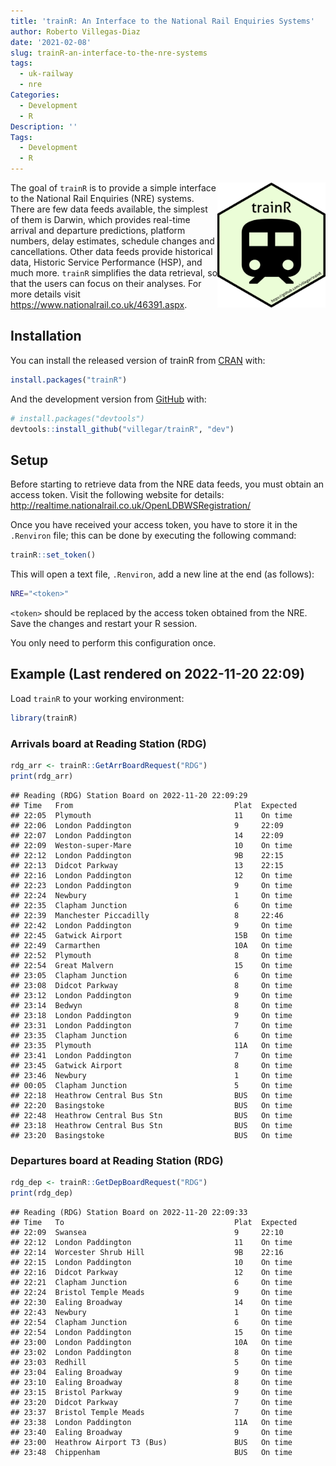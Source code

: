 ```yaml
---
title: 'trainR: An Interface to the National Rail Enquiries Systems'
author: Roberto Villegas-Diaz
date: '2021-02-08'
slug: trainR-an-interface-to-the-nre-systems
tags:
  - uk-railway
  - nre
Categories:
  - Development
  - R
Description: ''
Tags:
  - Development
  - R
---
```


<img src="https://raw.githubusercontent.com/villegar/trainR/main/inst/images/logo.png" alt="logo" align="right" height=200px/>

The goal of `trainR` is to provide a simple interface to the 
National Rail Enquiries (NRE) systems. There are few data feeds 
available, the simplest of them is Darwin, which provides real-time 
arrival and departure predictions, platform numbers, delay estimates, 
schedule changes and cancellations. Other data feeds provide historical 
data, Historic Service Performance (HSP), and much more. `trainR` 
simplifies the data retrieval, so that the users can focus on their 
analyses. For more details visit 
https://www.nationalrail.co.uk/46391.aspx.

## Installation

You can install the released version of trainR from [CRAN](https://CRAN.R-project.org) with:

``` r
install.packages("trainR")
```

And the development version from [GitHub](https://github.com/) with:

``` r
# install.packages("devtools")
devtools::install_github("villegar/trainR", "dev")
```

## Setup
Before starting to retrieve data from the NRE data feeds, you must obtain an access token. 
Visit the following website for details: http://realtime.nationalrail.co.uk/OpenLDBWSRegistration/

Once you have received your access token, you have to store it in the `.Renviron` file; this can be 
done by executing the following command:


```r
trainR::set_token()
```

This will open a text file, `.Renviron`, add a new line at the end (as follows):

```bash
NRE="<token>"
```

`<token>` should be replaced by the access token obtained from the NRE. Save the changes and restart 
your R session.

You only need to perform this configuration once.

## Example (Last rendered on 2022-11-20 22:09)

Load `trainR` to your working environment:

```r
library(trainR)
```

### Arrivals board at Reading Station (RDG)


```r
rdg_arr <- trainR::GetArrBoardRequest("RDG")
print(rdg_arr)
```

```
## Reading (RDG) Station Board on 2022-11-20 22:09:29
## Time   From                                    Plat  Expected
## 22:05  Plymouth                                11    On time
## 22:06  London Paddington                       9     22:09
## 22:07  London Paddington                       14    22:09
## 22:09  Weston-super-Mare                       10    On time
## 22:12  London Paddington                       9B    22:15
## 22:13  Didcot Parkway                          13    22:15
## 22:16  London Paddington                       12    On time
## 22:23  London Paddington                       9     On time
## 22:24  Newbury                                 1     On time
## 22:35  Clapham Junction                        6     On time
## 22:39  Manchester Piccadilly                   8     22:46
## 22:42  London Paddington                       9     On time
## 22:45  Gatwick Airport                         15B   On time
## 22:49  Carmarthen                              10A   On time
## 22:52  Plymouth                                8     On time
## 22:54  Great Malvern                           15    On time
## 23:05  Clapham Junction                        6     On time
## 23:08  Didcot Parkway                          8     On time
## 23:12  London Paddington                       9     On time
## 23:14  Bedwyn                                  8     On time
## 23:18  London Paddington                       9     On time
## 23:31  London Paddington                       7     On time
## 23:35  Clapham Junction                        6     On time
## 23:35  Plymouth                                11A   On time
## 23:41  London Paddington                       7     On time
## 23:45  Gatwick Airport                         8     On time
## 23:46  Newbury                                 1     On time
## 00:05  Clapham Junction                        5     On time
## 22:18  Heathrow Central Bus Stn                BUS   On time
## 22:20  Basingstoke                             BUS   On time
## 22:48  Heathrow Central Bus Stn                BUS   On time
## 23:18  Heathrow Central Bus Stn                BUS   On time
## 23:20  Basingstoke                             BUS   On time
```

### Departures board at Reading Station (RDG)


```r
rdg_dep <- trainR::GetDepBoardRequest("RDG")
print(rdg_dep)
```

```
## Reading (RDG) Station Board on 2022-11-20 22:09:33
## Time   To                                      Plat  Expected
## 22:09  Swansea                                 9     22:10
## 22:12  London Paddington                       11    On time
## 22:14  Worcester Shrub Hill                    9B    22:16
## 22:15  London Paddington                       10    On time
## 22:16  Didcot Parkway                          12    On time
## 22:21  Clapham Junction                        6     On time
## 22:24  Bristol Temple Meads                    9     On time
## 22:30  Ealing Broadway                         14    On time
## 22:43  Newbury                                 1     On time
## 22:54  Clapham Junction                        6     On time
## 22:54  London Paddington                       15    On time
## 23:00  London Paddington                       10A   On time
## 23:02  London Paddington                       8     On time
## 23:03  Redhill                                 5     On time
## 23:04  Ealing Broadway                         9     On time
## 23:10  Ealing Broadway                         8     On time
## 23:15  Bristol Parkway                         9     On time
## 23:20  Didcot Parkway                          7     On time
## 23:37  Bristol Temple Meads                    7     On time
## 23:38  London Paddington                       11A   On time
## 23:40  Ealing Broadway                         9     On time
## 23:00  Heathrow Airport T3 (Bus)               BUS   On time
## 23:48  Chippenham                              BUS   On time
```
